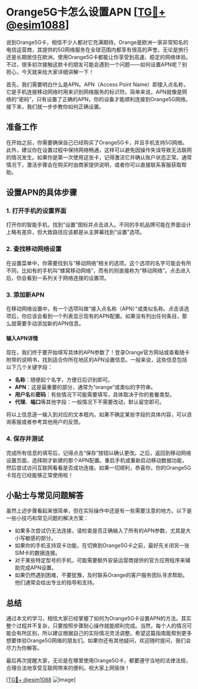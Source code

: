 # Orange5G卡怎么设置APN [[TG💪+ @esim1088](https://t.me/s/esim1088)]

说到Orange5G卡，相信不少人都对它充满期待。Orange是欧洲一家非常知名的电信运营商，其提供的5G网络服务在全球范围内都享有很高的声誉。无论是旅行还是长期居住在欧洲，使用Orange5G卡都能让你享受到高速、稳定的网络体验。不过，很多初次接触这款卡的朋友可能会遇到一个问题——如何设置APN呢？别担心，今天就来给大家详细讲解一下！

首先，我们需要明白什么是APN。APN（Access Point Name）即接入点名称，它是手机连接移动网络时用来识别网络服务的标识符。简单来说，APN就像是网络的“密码”，只有设置了正确的APN，你的设备才能顺利连接到Orange5G网络。接下来，我们就一步步教你如何正确设置。

## 准备工作

在开始之前，你需要确保自己已经购买了Orange5G卡，并且手机支持5G网络。此外，建议你在设置过程中保持网络畅通，这样可以避免因操作失误导致无法联网的情况发生。如果你是第一次使用这张卡，记得激活它并确认账户状态正常。通常情况下，激活步骤会在购买时由商家提供说明，或者你可以直接联系客服获取帮助。

## 设置APN的具体步骤

### 1. 打开手机的设置界面

打开你的智能手机，找到“设置”图标并点击进入。不同的手机品牌可能在界面设计上略有差异，但大致路径应该都是从主屏幕找到“设置”选项。

### 2. 查找移动网络设置

在设置菜单中，你需要找到与“移动网络”相关的选项。这个选项的名字可能会有所不同，比如有的手机叫“蜂窝移动网络”，而有的则直接称为“移动网络”。点击进入后，你会看到一系列关于网络连接的设置项。

### 3. 添加新APN

在移动网络设置中，有一个选项叫做“接入点名称（APN）”或类似名称。点击该选项后，你应该会看到一个列表显示现有的APN配置。如果没有列出任何条目，那么就需要手动添加新的APN信息。

#### 输入APN详情

现在，我们终于要开始填写具体的APN参数了！登录Orange官方网站或查看随卡附带的说明书，找到适合你所在地区的APN设置信息。一般来说，这些信息包括以下几个关键字段：

- **名称**：随便起个名字，方便日后识别即可。
- **APN**：这是最重要的部分，通常为“orange”或类似的字符串。
- **用户名**和**密码**：有些情况下可能需要填写，具体取决于你的套餐类型。
- **代理**、**端口**等其他字段：一般情况下不需要改动，默认留空即可。

将以上信息逐一输入到对应的文本框内。如果不确定某些字段的具体内容，可以咨询客服或者参考其他用户的反馈。

### 4. 保存并测试

完成所有信息的填写后，记得点击“保存”按钮以确认更改。之后，返回到移动网络设置页面，选择刚才新建的那个APN配置。重启手机或重新启动移动数据功能，然后尝试访问互联网看看是否成功连接。如果一切顺利，恭喜你，你的Orange5G卡现在已经能够正常使用啦！

## 小贴士与常见问题解答

虽然上述步骤看起来很简单，但在实际操作中还是有一些需要注意的地方。以下是一些小技巧和常见问题的解决方案：

- 如果多次尝试仍无法连接，请检查是否正确输入了所有的APN参数，尤其是大小写敏感的部分。
- 如果你的手机支持双卡功能，在切换到Orange5G卡之前，最好先关闭另一张SIM卡的数据连接。
- 对于某些特定型号的手机，可能需要额外安装运营商提供的官方应用程序来辅助完成APN设置。
- 如果仍然遇到困难，不要犹豫，及时联系Orange的客户服务团队寻求帮助。他们通常会给出专业的指导和支持。

## 总结

通过本文的学习，相信大家已经掌握了如何为Orange5G卡设置APN的方法。其实整个过程并不复杂，只要按照步骤耐心操作就能顺利完成。当然，每个人的情况可能会有所区别，所以建议根据自己的实际情况灵活调整。希望这篇指南能帮到更多想要体验Orange5G网络的朋友们。如果你还有其他疑问，欢迎随时提问，我们会尽力为你解答。

最后再次提醒大家，无论是在哪里使用Orange5G卡，都要遵守当地的法律法规，合理合法地享受互联网带来的便利。祝大家上网愉快！

[[TG💪+ @esim1088](https://t.me/s/esim1088) ![Image](https://i.postimg.cc/4NQfJmqS/Snipaste-2025-05-13-00-14-12.png)]